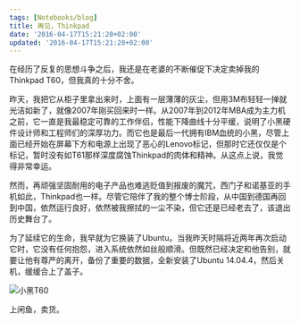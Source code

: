 ```yaml
---
tags: [Notebooks/blog]
title: 再见，Thinkpad
date: '2016-04-17T15:21:20+02:00'
updated: '2016-04-17T15:21:20+02:00'
---
```


在经历了反复的思想斗争之后，我还是在老婆的不断催促下决定卖掉我的Thinkpad T60，但我真的十分不舍。

昨天，我把它从柜子里拿出来时，上面有一层薄薄的灰尘，但用3M布轻轻一掸就光洁如新了，就像2007年刚买回来时一样。从2007年到2012年MBA成为主力机之前，它一直是我最稳定可靠的工作伴侣，性能下降曲线十分平缓，说明了小黑硬件设计师和工程师们的深厚功力。而它也是最后一代拥有IBM血统的小黑，尽管上面已经开始在屏幕下方和电源上出现了恶心的Lenovo标记，但那时它还仅仅是个标记，暂时没有如T61那样深度腐蚀Thinkpad的肉体和精神。从这点上说，我觉得非常幸运。

然而，再顽强坚固耐用的电子产品也难逃贬值到报废的魔咒，西门子和诺基亚的手机如此，Thinkpad也一样。尽管它陪伴了我的整个博士阶段，从中国到德国再回到中国，依然运行良好，依然被我擦拭的一尘不染，但它还是已经老去了，该退出历史舞台了。

为了延续它的生命，我早就为它换装了Ubuntu。当我昨天时隔将近两年再次启动它时，它没有任何抱怨，进入系统依然如丝般顺滑。但既然已经决定和他告别，就要让他有尊严的离开，备份了重要的数据，全新安装了Ubuntu 14.04.4，然后关机，缓缓合上了盖子。

![小黑T60](http://luliu.me/wp-content/uploads/2016/04/IMG_0403.jpg)

上闲鱼，卖货。